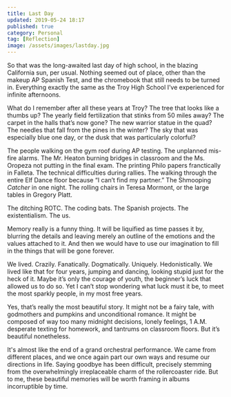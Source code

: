 ```yaml
---
title: Last Day
updated: 2019-05-24 18:17
published: true
category: Personal
tag: [Reflection]
image: /assets/images/lastday.jpg
---
```


So that was the long-awaited last day of high school, in the blazing California sun, per usual. Nothing seemed out of place, other than the makeup AP Spanish Test, and the chromebook that still needs to be turned in. Everything exactly the same as the Troy High School I’ve experienced for infinite afternoons.

What do I remember after all these years at Troy? The tree that looks like a thumbs up? The yearly field fertilization that stinks from 50 miles away? The carpet in the halls that’s now gone? The new warrior statue in the quad? The needles that fall from the pines in the winter? The sky that was especially blue one day, or the dusk that was particularly colorful?

The people walking on the gym roof during AP testing. The unplanned mis-fire alarms. The Mr. Heaton burning bridges in classroom and the Ms. Oropeza not putting in the final exam. The printing Philo papers franctically in Falleta. The technical difficulties during rallies. The walking through the entire Elf Dance floor because “I can’t find my partner.” The Shmooping _Catcher_ in one night. The rolling chairs in Teresa Mormont, or the large tables in Gregory Platt.

The ditching ROTC. The coding bats. The Spanish projects. The existentialism. The us.

Memory really is a funny thing. It will be liquified as time passes it by, blurring the details and leaving merely an outline of the emotions and the values attached to it. And then we would have to use our imagination to fill in the things that will be gone forever.

We lived. Crazily. Fanatically. Dogmatically. Uniquely. Hedonistically. We lived like that for four years, jumping and dancing, looking stupid just for the heck of it. Maybe it’s only the courage of youth, the beginner’s luck that allowed us to do so. Yet I can’t stop wondering what luck must it be, to meet the most sparkly people, in my most free years.

Yes, that’s really the most beautiful story. It might not be a fairy tale, with godmothers and pumpkins and unconditional romance. It might be composed of way too many midnight decisions, lonely feelings, 1 A.M. desperate texting for homework, and tantrums on classroom floors. But it’s beautiful nonetheless.

It's almost like the end of a grand orchestral performance. We came from different places, and we once again part our own ways and resume our directions in life. Saying goodbye has been difficult, precisely stemming from the overwhelmingly irreplaceable charm of the rollercoaster ride. But to me, these beautiful memories will be worth framing in albums incorruptible by time.

